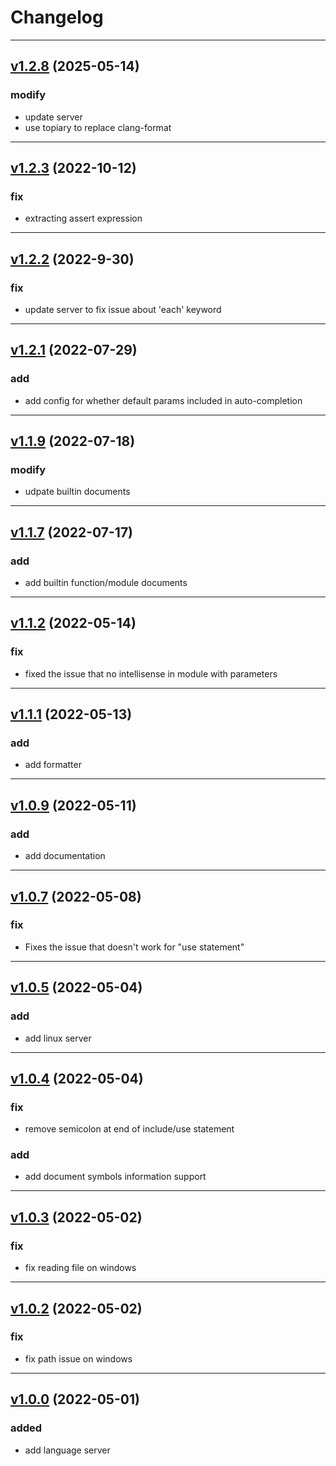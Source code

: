 # Changelog

---
## [v1.2.8](https://github.com/Leathong/openscad-support-vscode/releases/tag/v1.2.8) (2025-05-14)

### modify
- update server 
- use topiary to replace clang-format

---
## [v1.2.3](https://github.com/Leathong/openscad-support-vscode/releases/tag/v1.2.3) (2022-10-12)

### fix
- extracting assert expression

---
## [v1.2.2](https://github.com/Leathong/openscad-support-vscode/releases/tag/v1.2.2) (2022-9-30)

### fix
- update server to fix issue about 'each' keyword

---
## [v1.2.1](https://github.com/Leathong/openscad-support-vscode/releases/tag/v1.2.1) (2022-07-29)

### add
- add config for whether default params included in auto-completion

---
## [v1.1.9](https://github.com/Leathong/openscad-support-vscode/releases/tag/v1.1.9) (2022-07-18)

### modify
- udpate builtin documents

---
## [v1.1.7](https://github.com/Leathong/openscad-support-vscode/releases/tag/v1.1.7) (2022-07-17)

### add
- add builtin function/module documents

---
## [v1.1.2](https://github.com/Leathong/openscad-support-vscode/releases/tag/v1.1.2) (2022-05-14)

### fix
- fixed the issue that no intellisense in module with parameters

---
## [v1.1.1](https://github.com/Leathong/openscad-support-vscode/releases/tag/v1.1.1) (2022-05-13)

### add
- add formatter

---
## [v1.0.9](https://github.com/Leathong/openscad-support-vscode/releases/tag/v1.0.9) (2022-05-11)

### add
- add documentation

---
## [v1.0.7](https://github.com/Leathong/openscad-support-vscode/releases/tag/v1.0.7) (2022-05-08)

### fix
- Fixes the issue that doesn't work for "use statement"

---
## [v1.0.5](https://github.com/Leathong/openscad-support-vscode/releases/tag/v1.0.5) (2022-05-04)

### add
- add linux server

---
## [v1.0.4](https://github.com/Leathong/openscad-support-vscode/releases/tag/v1.0.4) (2022-05-04)

### fix
- remove semicolon at end of include/use statement

### add
- add document symbols information support

---
## [v1.0.3](https://github.com/Leathong/openscad-support-vscode/releases/tag/v1.0.3) (2022-05-02)

### fix
- fix reading file on windows

---
## [v1.0.2](https://github.com/Leathong/openscad-support-vscode/releases/tag/v1.0.2) (2022-05-02)

### fix
- fix path issue on windows

---
## [v1.0.0](https://github.com/Leathong/openscad-support-vscode/releases/tag/v1.0.0) (2022-05-01)

### added
- add language server